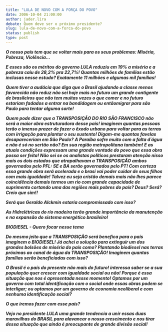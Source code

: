 ```yaml
---
title: "LULA DE NOVO COM A FORÇA DO POVO"
date: 2006-10-04 21:00:00
author: jader.lira
debate: Quem deve ser o próximo presidente?
slug: lula-de-novo-com-a-forca-do-povo
status: publish 
type: post
---
```


***O nosso país tem que se voltar mais para os seus problemas: Miséria, Pobreza, Violência...***


***E esses são os méritos do governo LULA reduziu em 19% a miséria e a pobreza caiu de 28,2% pra 22,7%! Quantas milhões de famílias estão inclusas nesse estudo? Exatamente 11 milhões e algumas mil famílias!***


***Quem tiver a audácia que diga que o Brasil ajudando a classe menos favorecida não reduz não sei hoje mais no futuro um grande contigente de brasileiros que não tem muitas vezes o que comer e no futuro estariam fadados a entrar na bandidagem ou entãomigrar para são Paulo para tentar alguma sorte!***


***Quem pode dizer que a TRANSPOSIÇÃO DO RIO SÃO FRANCISCO não será a maior obra estruturadora desse país! imaginem quantas pessoas terão o imenso prazer de fazer o êxodo urbano para voltar para as terras com irrigação para plantar o seu sustento! Digam-me quantas favelas desapareceriam em São Paulo?*** ***A Paraíba sofre muito com a falta d´água e não é só no sertão não? Em sua região metropolitana também! E as atuais condições expressam uma grande vontade do povo que essa obra possa ser feita! Não sei se os analistas políticos prestaram atenção nisso mais os dois estados que atrapalhavam a TRANSPOSIÇÃO ambos governados pelo PFL: SE e BA serão governados pelo PT! Com certeza essa grande obra será acelerada e o brasi vai poder cuidar de seus filhos com mais igualdade! Talvez eu seja cristão demais mais não lhes parece coincidência demais termos um rio com grande capacidade de suprimento cortando uma das regiões mais pobres do país? Deus? Será? Creio que sim!!***


***Será que Geraldo Alckmin estaria compromissado com isso?***


***As Hidrelétricas do rio madeira terão grande importância da manutenção e na expansão do sistema energético brasileiro!***


***BIODIESEL - Quero focar nesse tema***


***Do mesmo jeito que a TRANSPOSIÇÃO será benefica para o país imaginem o BIODIESEL! Já achei a solução para extinguir um dos grandes bolsões de miséria do país como? Plantando biodiesel nas terras próximas ao canal de água da TRANSPOSIÇÂO! Imaginem quantas famílias serão beneficiadas com isso?***


***O Brasil é o país do presente não mais do futuro! interessa saber se a sua população quer crescer com igualdade social ou não! Porque é essa situação que nos é apresentada nesse momento! Optamos por um governo com total identificação com o social onde essas obras podem se interligar; ou optamos por um governo de economia neoliberal e com nenhuma identificação social?***


***O que iremos fazer com esse país?***


***Vejo no presidente LULA uma grande tendencia a unir essas duas maravilhas do BRASIL para alavancar o nosso crescimento e nos tirar dessa situação que ainda é preocupante de grande divisão social!***


